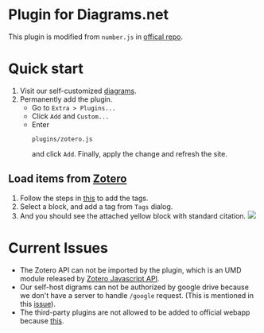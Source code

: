 # Plugin for Diagrams.net

This plugin is modified from `number.js` in [offical repo](https://github.com/jgraph/drawio/tree/dev/src/main/webapp/plugins).

# Quick start

1. Visit our self-customized [diagrams](https://sciyen.github.io/drawio/src/main/webapp/index.html).
2. Permanently add the plugin. 
    - Go to `Extra > Plugins...`
    - Click `Add` and `Custom...`
    - Enter 
        ```
        plugins/zotero.js
        ```
        and click `Add`. Finally, apply the change and refresh the site.

## Load items from [Zotero](zotero.org)
1. Follow the steps in [this](https://github.com/sciyen/ResearchHelper/tree/main) to add the tags.
2. Select a block, and add a tag from `Tags` dialog.
3. And you should see the attached yellow block with standard citation.
    ![](https://i.imgur.com/Plw7U0k.png)

# Current Issues
- The Zotero API can not be imported by the plugin, which is an UMD module released by [Zotero Javascript API](https://github.com/tnajdek/zotero-api-client).
- Our self-host digrams can not be authorized by google drive because we don't have a server to handle `/google` request. (This is mentioned in this [issue](https://github.com/jgraph/drawio/issues/642#issuecomment-551271207)).
- The third-party plugins are not allowed to be added to official webapp because [this](https://github.com/jgraph/drawio/issues/958).